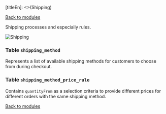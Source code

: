 [titleEn]: <>(Shipping)

[Back to modules](./../10-modules.md)

Shipping processes and especially rules.

![Shipping](./dist/erm-shopware-core-checkout-shipping.svg)


### Table `shipping_method`

Represents a list of available shipping methods for customers to choose from during checkout.


### Table `shipping_method_price_rule`

Contains `quantityFrom` as a selection criteria to provide different prices for different orders with the same shipping method.


[Back to modules](./../10-modules.md)
